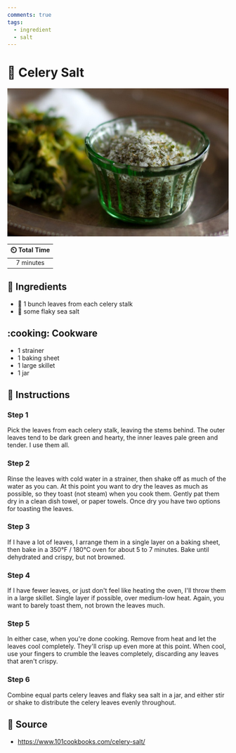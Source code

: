 ```yaml
---
comments: true
tags:
  - ingredient
  - salt
---
```

# :leafy_green: Celery Salt

![Celery Salt](../../assets/images/celery-salt.jpg)

| :timer_clock: Total Time |
|:-----------------------: |
| 7 minutes |

## :salt: Ingredients

- :leafy_green: 1 bunch leaves from each celery stalk
- :salt: some flaky sea salt

## :cooking: Cookware

- 1 strainer
- 1 baking sheet
- 1 large skillet
- 1 jar

## :pencil: Instructions

### Step 1

Pick the leaves from each celery stalk, leaving the stems behind. The outer leaves tend to be dark green and hearty, the
inner leaves pale green and tender. I use them all.

### Step 2

Rinse the leaves with cold water in a strainer, then shake off as much of the water as you can. At this point you want
to dry the leaves as much as possible, so they toast (not steam) when you cook them. Gently pat them dry in a clean dish
towel, or paper towels. Once dry you have two options for toasting the leaves.

### Step 3

If I have a lot of leaves, I arrange them in a single layer on a baking sheet, then bake in a 350°F / 180°C oven for
about 5 to 7 minutes. Bake until dehydrated and crispy, but not browned.

### Step 4

If I have fewer leaves, or just don't feel like heating the oven, I'll throw them in a large skillet. Single layer if
possible, over medium-low heat. Again, you want to barely toast them, not brown the leaves much.

### Step 5

In either case, when you're done cooking. Remove from heat and let the leaves cool completely. They'll crisp up even
more at this point. When cool, use your fingers to crumble the leaves completely, discarding any leaves that aren't
crispy.

### Step 6

Combine equal parts celery leaves and flaky sea salt in a jar, and either stir or shake to distribute the celery leaves
evenly throughout.

## :link: Source

- <https://www.101cookbooks.com/celery-salt/>
